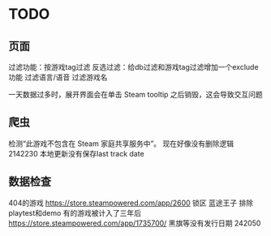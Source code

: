 # TODO

## 页面

过滤功能：按游戏tag过滤
反选过滤：给db过滤和游戏tag过滤增加一个exclude功能
过滤语言/语音
过滤游戏名

一天数据过多时，展开界面会在单击 Steam tooltip 之后销毁，这会导致交互问题

## 爬虫

检测“此游戏不包含在 Steam 家庭共享服务中”。
现在好像没有删除逻辑
2142230 本地更新没有保存last track date

## 数据检查

404的游戏
https://store.steampowered.com/app/2600 锁区
蓝途王子
排除playtest和demo
有的游戏被计入了三年后 https://store.steampowered.com/app/1735700/
黑旗等没有发行日期 242050